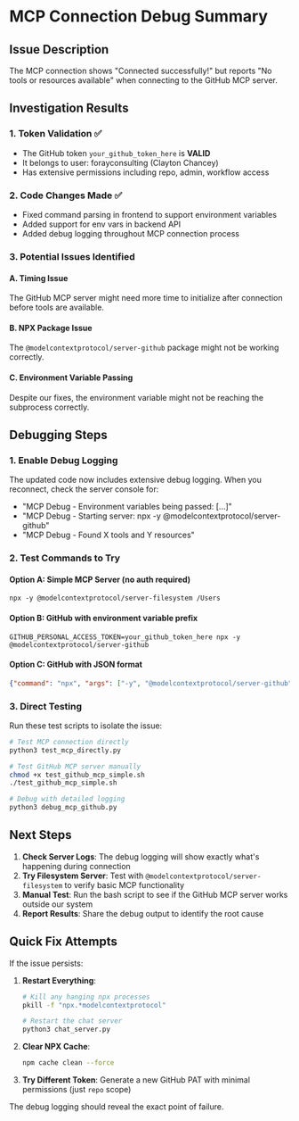 # MCP Connection Debug Summary

## Issue Description
The MCP connection shows "Connected successfully!" but reports "No tools or resources available" when connecting to the GitHub MCP server.

## Investigation Results

### 1. Token Validation ✅
- The GitHub token `your_github_token_here` is **VALID**
- It belongs to user: forayconsulting (Clayton Chancey)
- Has extensive permissions including repo, admin, workflow access

### 2. Code Changes Made ✅
- Fixed command parsing in frontend to support environment variables
- Added support for env vars in backend API
- Added debug logging throughout MCP connection process

### 3. Potential Issues Identified

#### A. Timing Issue
The GitHub MCP server might need more time to initialize after connection before tools are available.

#### B. NPX Package Issue
The `@modelcontextprotocol/server-github` package might not be working correctly.

#### C. Environment Variable Passing
Despite our fixes, the environment variable might not be reaching the subprocess correctly.

## Debugging Steps

### 1. Enable Debug Logging
The updated code now includes extensive debug logging. When you reconnect, check the server console for:
- "MCP Debug - Environment variables being passed: [...]"
- "MCP Debug - Starting server: npx -y @modelcontextprotocol/server-github"
- "MCP Debug - Found X tools and Y resources"

### 2. Test Commands to Try

#### Option A: Simple MCP Server (no auth required)
```
npx -y @modelcontextprotocol/server-filesystem /Users
```

#### Option B: GitHub with environment variable prefix
```
GITHUB_PERSONAL_ACCESS_TOKEN=your_github_token_here npx -y @modelcontextprotocol/server-github
```

#### Option C: GitHub with JSON format
```json
{"command": "npx", "args": ["-y", "@modelcontextprotocol/server-github"], "env": {"GITHUB_PERSONAL_ACCESS_TOKEN": "your_github_token_here"}}
```

### 3. Direct Testing
Run these test scripts to isolate the issue:

```bash
# Test MCP connection directly
python3 test_mcp_directly.py

# Test GitHub MCP server manually  
chmod +x test_github_mcp_simple.sh
./test_github_mcp_simple.sh

# Debug with detailed logging
python3 debug_mcp_github.py
```

## Next Steps

1. **Check Server Logs**: The debug logging will show exactly what's happening during connection
2. **Try Filesystem Server**: Test with `@modelcontextprotocol/server-filesystem` to verify basic MCP functionality
3. **Manual Test**: Run the bash script to see if the GitHub MCP server works outside our system
4. **Report Results**: Share the debug output to identify the root cause

## Quick Fix Attempts

If the issue persists:

1. **Restart Everything**:
   ```bash
   # Kill any hanging npx processes
   pkill -f "npx.*modelcontextprotocol"
   
   # Restart the chat server
   python3 chat_server.py
   ```

2. **Clear NPX Cache**:
   ```bash
   npm cache clean --force
   ```

3. **Try Different Token**: Generate a new GitHub PAT with minimal permissions (just `repo` scope)

The debug logging should reveal the exact point of failure.